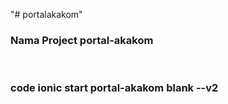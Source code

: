 "# portalakakom" 
<br/>
<h3>Nama Project portal-akakom</h3></br>
<h3>code ionic start portal-akakom blank --v2</h3></br>
